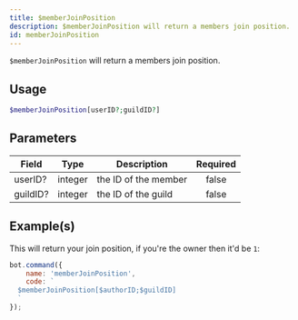 ```yaml
---
title: $memberJoinPosition
description: $memberJoinPosition will return a members join position.
id: memberJoinPosition
---
```


`$memberJoinPosition` will return a members join position.

## Usage

```php
$memberJoinPosition[userID?;guildID?]
```

## Parameters

| Field    | Type    | Description          | Required |
|----------|---------|----------------------|:--------:|
| userID?  | integer | the ID of the member |  false   |
| guildID? | integer | the ID of the guild  |  false   |

## Example(s)

This will return your join position, if you're the owner then it'd be `1`:

```javascript
bot.command({
    name: 'memberJoinPosition',
    code: `
  $memberJoinPosition[$authorID;$guildID]
  `
});
```
